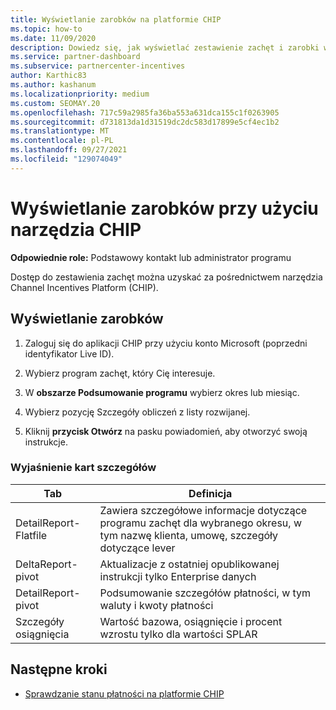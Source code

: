 ```yaml
---
title: Wyświetlanie zarobków na platformie CHIP
ms.topic: how-to
ms.date: 11/09/2020
description: Dowiedz się, jak wyświetlać zestawienie zachęt i zarobki w narzędziu Channel Incentives Platform (CHIP).
ms.service: partner-dashboard
ms.subservice: partnercenter-incentives
author: Karthic83
ms.author: kashanum
ms.localizationpriority: medium
ms.custom: SEOMAY.20
ms.openlocfilehash: 717c59a2985fa36ba553a631dca155c1f0263905
ms.sourcegitcommit: d731813da1d31519dc2dc583d17899e5cf4ec1b2
ms.translationtype: MT
ms.contentlocale: pl-PL
ms.lasthandoff: 09/27/2021
ms.locfileid: "129074049"
---
```

# <a name="view-earnings-using-the-chip-tool"></a>Wyświetlanie zarobków przy użyciu narzędzia CHIP

**Odpowiednie role:** Podstawowy kontakt lub administrator programu

Dostęp do zestawienia zachęt można uzyskać za pośrednictwem narzędzia Channel Incentives Platform (CHIP).

## <a name="view-earnings"></a>Wyświetlanie zarobków

1. Zaloguj się do aplikacji CHIP przy użyciu konto Microsoft (poprzedni identyfikator Live ID).

2. Wybierz program zachęt, który Cię interesuje.

3. W **obszarze Podsumowanie programu** wybierz okres lub miesiąc. 

4. Wybierz pozycję Szczegóły obliczeń z listy rozwijanej.

5.  Kliknij **przycisk Otwórz** na pasku powiadomień, aby otworzyć swoją instrukcje.

### <a name="explanation-of-details-tabs"></a>Wyjaśnienie kart szczegółów

|**Tab**|**Definicja**|
|-------------|--------------------------|
|DetailReport-Flatfile|Zawiera szczegółowe informacje dotyczące programu zachęt dla wybranego okresu, w tym nazwę klienta, umowę, szczegóły dotyczące lever|
|DeltaReport-pivot|Aktualizacje z ostatniej opublikowanej instrukcji tylko Enterprise danych|
|DetailReport-pivot|Podsumowanie szczegółów płatności, w tym waluty i kwoty płatności|
|Szczegóły osiągnięcia|Wartość bazowa, osiągnięcie i procent wzrostu tylko dla wartości SPLAR|

## <a name="next-steps"></a>Następne kroki

- [Sprawdzanie stanu płatności na platformie CHIP](chip-payment-status.md)